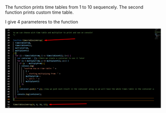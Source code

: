 The function prints time tables from 1 to 10 sequencely. The second function prints custom time table.

I give 4 parameteres to the function

![Alt text](time_table_1.png?raw=true "Optional Title")

